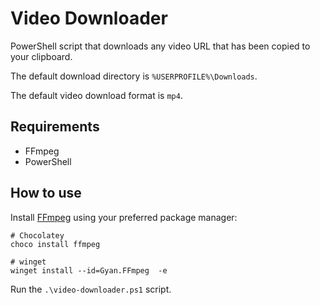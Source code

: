 # Video Downloader

PowerShell script that downloads any video URL that has been copied to your clipboard.

The default download directory is `%USERPROFILE%\Downloads`.

The default video download format is `mp4`.

## Requirements

- FFmpeg
- PowerShell

## How to use

Install [FFmpeg](https://www.ffmpeg.org/download.html) using your preferred package manager:

```
# Chocolatey
choco install ffmpeg

# winget
winget install --id=Gyan.FFmpeg  -e
```

Run the `.\video-downloader.ps1` script.